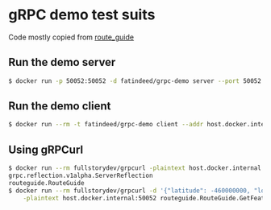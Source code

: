 # gRPC demo test suits

Code mostly copied from [route_guide](https://github.com/grpc/grpc-go/blob/master/examples/route_guide/)

## Run the demo server

```sh
$ docker run -p 50052:50052 -d fatindeed/grpc-demo server --port 50052
```

## Run the demo client

```sh
$ docker run --rm -t fatindeed/grpc-demo client --addr host.docker.internal:50052
```

## Using gRPCurl

```sh
$ docker run --rm fullstorydev/grpcurl -plaintext host.docker.internal:50052 list
grpc.reflection.v1alpha.ServerReflection
routeguide.RouteGuide
$ docker run --rm fullstorydev/grpcurl -d '{"latitude": -460000000, "longitude": -1160000000}' \
    -plaintext host.docker.internal:50052 routeguide.RouteGuide.GetFeature
```
